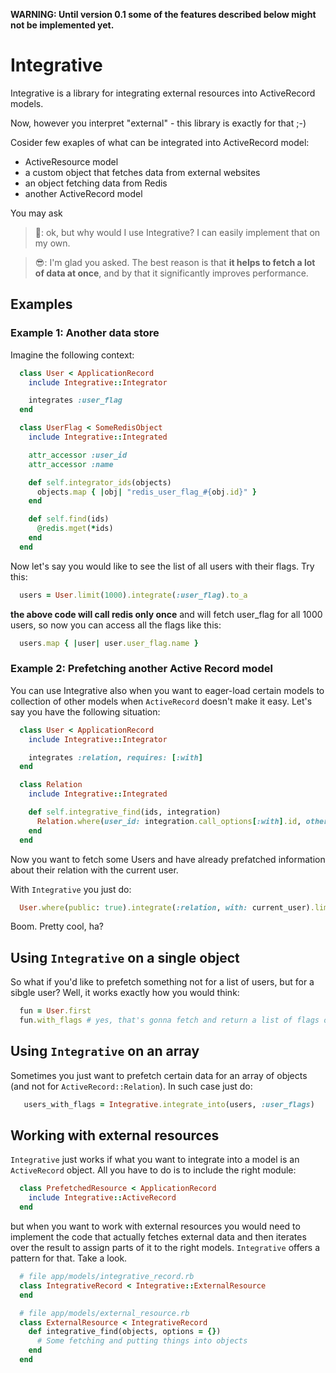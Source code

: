 **WARNING: Until version 0.1 some of the features described below might not be implemented yet.**

# Integrative

Integrative is a library for integrating external resources into ActiveRecord models.

Now, however you interpret "external" - this library is exactly for that ;-)

Cosider few exaples of what can be integrated into ActiveRecord model:
* ActiveResource model
* a custom object that fetches data from external websites
* an object fetching data from Redis
* another ActiveRecord model

You may ask

> :triumph:: ok, but why would I use Integrative? I can easily implement that on my own.

> :sunglasses:: I'm glad you asked. The best reason is that **it helps to fetch a lot of data at once**, and by that it significantly improves performance.

## Examples
### Example 1: Another data store

Imagine the following context:

```ruby
  class User < ApplicationRecord
    include Integrative::Integrator

    integrates :user_flag
  end

  class UserFlag < SomeRedisObject
    include Integrative::Integrated

    attr_accessor :user_id
    attr_accessor :name

    def self.integrator_ids(objects)
      objects.map { |obj| "redis_user_flag_#{obj.id}" }
    end

    def self.find(ids)
      @redis.mget(*ids)
    end
  end
```

Now let's say you would like to see the list of all users with their flags. Try this:

```ruby
  users = User.limit(1000).integrate(:user_flag).to_a
```

**the above code will call redis only once** and will fetch user_flag for all 1000 users,
so now you can access all the flags like this:

```ruby
  users.map { |user| user.user_flag.name }
```

### Example 2: Prefetching another Active Record model

You can use Integrative also when you want to eager-load certain models to collection of other models when `ActiveRecord` doesn't make it easy.
Let's say you have the following situation:

```ruby
  class User < ApplicationRecord
    include Integrative::Integrator

    integrates :relation, requires: [:with]
  end

  class Relation
    include Integrative::Integrated

    def self.integrative_find(ids, integration)
      Relation.where(user_id: integration.call_options[:with].id, other_user_id: ids)
    end
  end
```
Now you want to fetch some Users and have already prefatched information about their relation with the current user.

With `Integrative` you just do:

```ruby
  User.where(public: true).integrate(:relation, with: current_user).limit(1000)
```

Boom. Pretty cool, ha?

## Using `Integrative` on a single object

So what if you'd like to prefetch something not for a list of users, but for a sibgle user?
Well, it works exactly how you would think:

```ruby
  fun = User.first
  fun.with_flags # yes, that's gonna fetch and return a list of flags of the user.
```

## Using `Integrative` on an array

Sometimes you just want to prefetch certain data for an array of objects (and not for `ActiveRecord::Relation`). In such case just do:

```ruby
   users_with_flags = Integrative.integrate_into(users, :user_flags)
```

## Working with external resources

`Integrative` just works if what you want to integrate into a model is an `ActiveRecord` object. All you have to do is to include the right module:

```ruby
  class PrefetchedResource < ApplicationRecord
    include Integrative::ActiveRecord
  end
```

but when you want to work with external resources you would need to implement the code that actually fetches external data and then iterates over the result to assign parts of it to the right models. `Integrative` offers a pattern for that. Take a look.

```ruby
  # file app/models/integrative_record.rb
  class IntegrativeRecord < Integrative::ExternalResource
  end

  # file app/models/external_resource.rb
  class ExternalResource < IntegrativeRecord
    def integrative_find(objects, options = {})
      # Some fetching and putting things into objects
    end
  end
```

